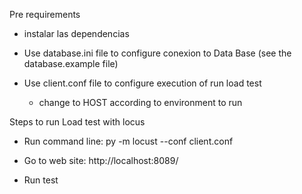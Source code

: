 Pre requirements

-   instalar las dependencias
    
-   Use database.ini file to configure conexion to Data Base (see the database.example file)

-   Use client.conf file to configure execution of run load test
    * change to HOST according to environment to run


Steps to run Load test with locus

-   Run command line: py -m locust --conf client.conf

-   Go to web site: http://localhost:8089/

-   Run test

